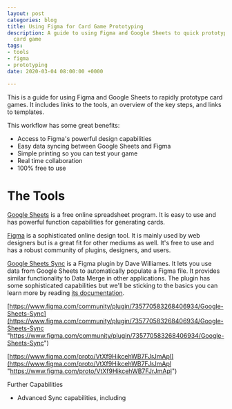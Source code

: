```yaml
---
layout: post
categories: blog
title: Using Figma for Card Game Prototyping
description: A guide to using Figma and Google Sheets to quick prototype a printable
  card game
tags:
- tools
- figma
- prototyping
date: 2020-03-04 08:00:00 +0000

---
```

This is a guide for using Figma and Google Sheets to rapidly prototype card games. It includes links to the tools, an overview of the key steps, and links to templates.

This workflow has some great benefits:

* Access to Figma's powerful design capabilities
* Easy data syncing between Google Sheets and Figma
* Simple printing so you can test your game
* Real time collaboration
* 100% free to use

# The Tools

[Google Sheets](https://www.google.com/sheets/about/ "Google Sheets") is a free online spreadsheet program. It is easy to use and has powerful function capabilities for generating cards.

[Figma](https://www.figma.com/ "Figma") is a sophisticated online design tool. It is mainly used by web designers but is a great fit for other mediums as well. It's free to use and has a robust community of plugins, designers, and users.

[Google Sheets Sync](https://www.figma.com/community/plugin/735770583268406934/Google-Sheets-Sync "Google Sheets Sync") is a Figma plugin by Dave Williames. It lets you use data from Google Sheets to automatically populate a Figma file. It provides similar functionality to Data Merge in other applications. The plugin has some sophisticated capabilities but we'll be sticking to the basics you can learn more by reading [its documentation](https://www.figma.com/proto/VtXf9HikcehWB7FJrJmApl "Google Sheets Sync Documentation").

[https://www.figma.com/community/plugin/735770583268406934/Google-Sheets-Sync](https://www.figma.com/community/plugin/735770583268406934/Google-Sheets-Sync "https://www.figma.com/community/plugin/735770583268406934/Google-Sheets-Sync")

[https://www.figma.com/proto/VtXf9HikcehWB7FJrJmApl](https://www.figma.com/proto/VtXf9HikcehWB7FJrJmApl "https://www.figma.com/proto/VtXf9HikcehWB7FJrJmApl")

Further Capabilities

* Advanced Sync capabilities, including